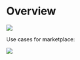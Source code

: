 # Overview

![](https://drem-analysis.vercel.app/process-drem.svg)

Use cases for marketplace:

![](https://drem-analysis.vercel.app/drem-use-case.svg)
